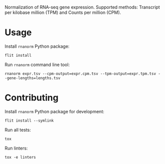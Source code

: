 Normalization of RNA-seq gene expression. Supported methods: Transcript per kilobase million (TPM) and Counts per million (CPM).

# Usage

Install `rnanorm` Python package:

```
flit install
```

Run `rnanorm` command line tool:

```
rnanorm expr.tsv --cpm-output=expr.cpm.tsv --tpm-output=expr.tpm.tsv --gene-lengths=lengths.tsv
```

# Contributing

Install `rnanorm` Python package for development:

```
flit install --symlink
```

Run all tests:

```
tox
```

Run linters:

```
tox -e linters
```

